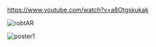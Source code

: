 https://www.youtube.com/watch?v=a8Otgskukak


![robtAR](https://github.com/user-attachments/assets/03999c10-be88-4872-83ff-6f8ed8baaf2a)


![poster1](https://github.com/user-attachments/assets/ffb327e2-eac5-4431-b74b-7cba89099322)
